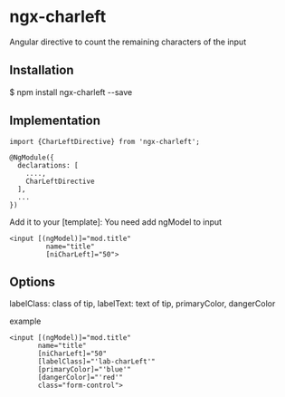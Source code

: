 # ngx-charleft
Angular directive to count the remaining characters of the input

## Installation
$ npm install ngx-charleft --save

## Implementation
```
import {CharLeftDirective} from 'ngx-charleft';

@NgModule({
  declarations: [
    ....,
    CharLeftDirective
  ],
  ...
})
```

Add it to your [template]:
You need add ngModel to input
```
<input [(ngModel)]="mod.title"
         name="title"
         [niCharLeft]="50">
```
## Options
  labelClass: class of tip,
  labelText: text of tip,
  primaryColor,
  dangerColor
  
  example
  ```
  <input [(ngModel)]="mod.title"
         name="title"
         [niCharLeft]="50"
         [labelClass]="'lab-charLeft'"
         [primaryColor]="'blue'"
         [dangerColor]="'red'"
         class="form-control">
  ```
